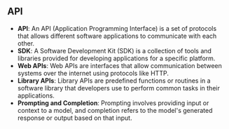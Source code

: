 ## API
- **API**: An API (Application Programming Interface) is a set of protocols that allows different software applications to communicate with each other.
- **SDK**: A Software Development Kit (SDK) is a collection of tools and libraries provided for developing applications for a specific platform.
- **Web APIs**: Web APIs are interfaces that allow communication between systems over the internet using protocols like HTTP.
- **Library APIs**: Library APIs are predefined functions or routines in a software library that developers use to perform common tasks in their applications.
- **Prompting and Completion**: Prompting involves providing input or context to a model, and completion refers to the model's generated response or output based on that input.
